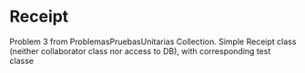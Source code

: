 # Receipt
Problem 3 from ProblemasPruebasUnitarias Collection.
Simple Receipt class (neither collaborator class nor access to DB), with corresponding test classe
